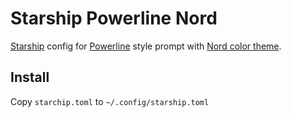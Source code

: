 # Starship Powerline Nord

[Starship](https://starship.rs/) config for [Powerline](https://github.com/b-ryan/powerline-shell) style prompt with [Nord color theme](https://www.nordtheme.com/).

## Install

Copy `starchip.toml` to `~/.config/starship.toml`
